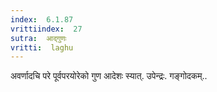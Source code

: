 ```yaml
---
index:  6.1.87
vrittiindex:  27
sutra:  आद्गुणः
vritti:  laghu 
---
```


अवर्णादचि परे पूर्वपरयोरेको गुण आदेशः स्यात्. उपेन्द्रः. गङ्गोदकम्..

